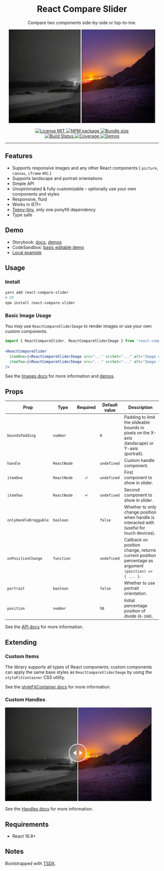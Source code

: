 <div align="center">
    <h1>React Compare Slider</h1>
    <p>Compare two components side-by-side or top-to-toe.</p>

[![Example](./example/default-handle-capture.gif)](https://codesandbox.io/s/react-compare-slider-simple-example-9si6l?file=/src/App.jsx)

<a href="https://github.com/nerdyman/react-compare-slider/blob/master/LICENSE">
    <img src="https://img.shields.io/npm/l/react-compare-slider.svg" alt="License MIT" />
</a>
<a href="https://npmjs.com/package/react-compare-slider">
    <img src="https://img.shields.io/npm/v/react-compare-slider.svg" alt="NPM package" />
</a>
<a href="https://bundlephobia.com/result?p=react-compare-slider">
    <img src="https://img.shields.io/bundlephobia/minzip/react-compare-slider.svg" alt="Bundle size" />
</a>
<br/>
<a href="https://github.com/nerdyman/react-compare-slider/actions?query=workflow%3Abuild">
    <img src="https://img.shields.io/github/workflow/status/nerdyman/react-compare-slider/build" alt="Build Status" />
</a>
<a href="https://codeclimate.com/github/nerdyman/react-compare-slider">
    <img src="https://img.shields.io/codeclimate/coverage/nerdyman/react-compare-slider" alt="Coverage" />
</a>
<a href="https://react-compare-slider.netlify.app">
    <img src="https://img.shields.io/badge/demos-🚀-blue.svg" alt="Demos" />
</a>

</div>

---

## Features

- Supports responsive images and any other React components ( `picture`, `canvas`, `iframe` etc.)
- Supports landscape and portrait orientations
- Simple API
- Unopinionated & fully customizable &ndash; optionally use your own components and styles
- Responsive, fluid
- Works in IE11+
- [Teeny-tiny](https://bundlephobia.com/result?p=react-compare-slider), only one ponyfill dependency
- Type safe

## Demo

- Storybook: [docs](https://react-compare-slider.netlify.app/?path=/docs/docs-intro--page), [demos](https://react-compare-slider.netlify.app/?path=/docs/demos-images)
- CodeSandbox: [basic editable demo](https://codesandbox.io/s/react-compare-slider-simple-example-9si6l)
- [Local example](./example)

## Usage

### Install

```sh
yarn add react-compare-slider
# OR
npm install react-compare-slider
```

### Basic Image Usage

You *may* use `ReactCompareSliderImage` to render images or use your own custom
components.

```jsx
import { ReactCompareSlider, ReactCompareSliderImage } from 'react-compare-slider';

<ReactCompareSlider
  itemOne={<ReactCompareSliderImage src="..." srcSet="..." alt="Image one" />}
  itemTwo={<ReactCompareSliderImage src="..." srcSet="..." alt="Image two" />}
/>
```

See the [Images docs](https://react-compare-slider.netlify.app/?path=/docs/docs-images--page) for more information and [demos](https://react-compare-slider.netlify.app/?path=/docs/demos-images).

## Props

| Prop | Type | Required | Default value | Description |
|------|------|:--------:|---------------|-------------|
| `boundsPadding`    | `number` |   | `0` | Padding to limit the slideable bounds in pixels on the X-axis (landscape) or Y-axis (portrait). |
| `handle`    | `ReactNode` |   | `undefined` | Custom handle component. |
| `itemOne`   | `ReactNode` | ✓ | `undefined` | First component to show in slider. |
| `itemTwo`   | `ReactNode` | ✓ | `undefined` | Second component to show in slider. |
| `onlyHandleDraggable`  | `boolean`  |   | `false` | Whether to only change position when handle is interacted with (useful for touch devices). |
| `onPositionChange`  | `function`  |   | `undefined` | Callback on position change, returns current position percentage as argument `(position) => { ... }`. |
| `portrait`  | `boolean`   |   | `false` | Whether to use portrait orientation. |
| `position`  | `number`    |   | `50` | Initial percentage position of divide (`0-100`). |

See the [API docs](https://react-compare-slider.netlify.app/?path=/docs/docs-api--page) for more information.

## Extending

### Custom Items

The library supports all types of React components; custom components can apply 
the same base styles as `ReactCompareSliderImage`  by using the 
`styleFitContainer` CSS utility. 

See the [styleFitContainer docs](https://react-compare-slider.netlify.app/?path=/docs/docs-api--page#stylefitcontainer)
for more information.

### Custom Handles

[![Custom Handles](./example/custom-handle-capture.gif)](https://codesandbox.io/s/react-compare-slider-simple-example-9si6l?file=/src/App.jsx)

See the [Handles docs](https://react-compare-slider.netlify.app/?path=/docs/docs-handles--page) for more information.

## Requirements

- React 16.8+

## Notes

Bootstrapped with [TSDX](<https://github.com/palmerhq/tsdx>).
